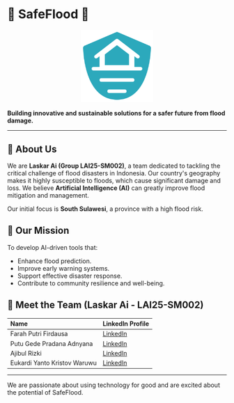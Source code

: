 # 🌊 SafeFlood 🌊

<p align="center" width="100%">
    <img width="33%" src="./asset/safeflood.png">
</p>

**Building innovative and sustainable solutions for a safer future from flood damage.**

---

## 📖 About Us

We are **Laskar Ai (Group LAI25-SM002)**, a team dedicated to tackling the critical challenge of flood disasters in Indonesia. Our country's geography makes it highly susceptible to floods, which cause significant damage and loss. We believe **Artificial Intelligence (AI)** can greatly improve flood mitigation and management.

Our initial focus is **South Sulawesi**, a province with a high flood risk.

## 🎯 Our Mission

To develop AI-driven tools that:

- Enhance flood prediction.
- Improve early warning systems.
- Support effective disaster response.
- Contribute to community resilience and well-being.

## 👥 Meet the Team (Laskar Ai - LAI25-SM002)

| Name                         | LinkedIn Profile                          |
| :--------------------------- | :---------------------------------------- |
| Farah Putri Firdausa         | [LinkedIn](http://linkedin.com/in/farah-putri-firdausa/)   |
| Putu Gede Pradana Adnyana    | [LinkedIn](http://linkedin.com/in/pradanaadn)    |
| Ajibul Rizki                 | [LinkedIn](http://linkedin.com/in/pradanaadn)  |
| Eukardi Yanto Kristov Waruwu | [LinkedIn](http://linkedin.com/in/pradanaadn) |

---

We are passionate about using technology for good and are excited about the potential of SafeFlood.
